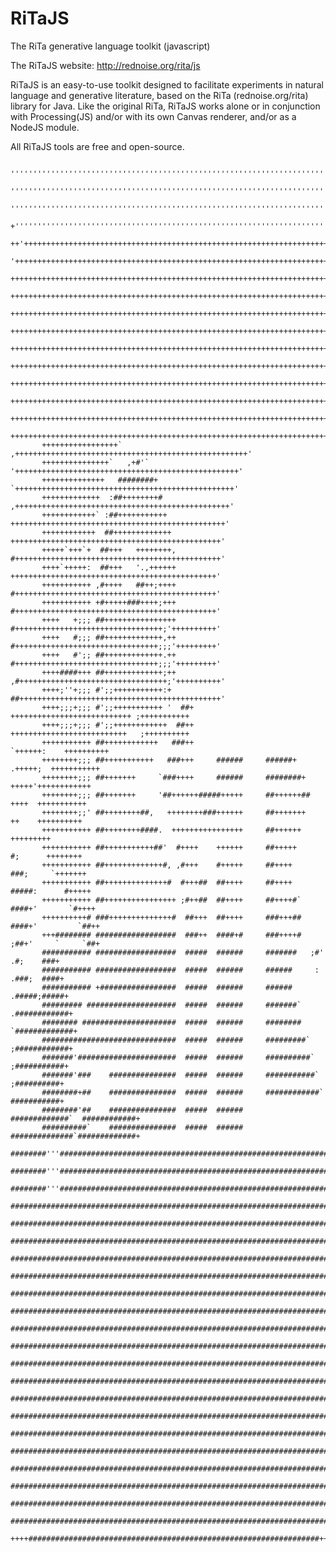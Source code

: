 RiTaJS
======

The RiTa generative language toolkit (javascript)

The RiTaJS website: http://rednoise.org/rita/js

RiTaJS is an easy-to-use toolkit designed to facilitate experiments 
in natural language and generative literature, based on the RiTa 
(rednoise.org/rita) library for Java. Like the original RiTa, RiTaJS 
works alone or in conjunction with Processing(JS) and/or with 
its own Canvas renderer, and/or as a NodeJS module.  

All RiTaJS tools are free and open-source.
                                                                                                    
                                                                                                    
                                                                                                    
                                                                                                    
                                                                                                    
                                                                                                    
                                                                                                    
                                                                                                    
                                                                                                    
                                                                                                    
                                                                                                    
               '''''''''''''''''''''''''''''''''''''''''''''''''''''''''''''''''''''''              
               '''''''''''''''''''''''''''''''''''''''''''''''''''''''''''''''''''''''              
               '''''''''''''''''''''''''''''''''''''''''''''''''''''''''''''''''''''''              
               +''''''''''''''''''''''''''''''''''''''''''''''''''''''''''''''''''''''              
           ++'++++++++++++++++++++++++++++++++++++++++++++++++++++++++++++++++++++++++''+'          
           '+++++++++++++++++++++++++++++++++++++++++++++++++++++++++++++++++++++++++++++'          
           ++++++++++++++++++++++++++++++++++++++++++++++++++++++++++++++++++++++++++++++'          
           ++++++++++++++++++++++++++++++++++++++++++++++++++++++++++++++++++++++++++++++'          
           ++++++++++++++++++++++++++++++++++++++++++++++++++++++++++++++++++++++++++++++'          
           ++++++++++++++++++++++++++++++++++++++++++++++++++++++++++++++++++++++++++++++'          
           ++++++++++++++++++++++++++++++++++++++++++++++++++++++++++++++++++++++++++++++'          
           ++++++++++++++++++++++++++++++++++++++++++++++++++++++++++++++++++++++++++++++'          
           ++++++++++++++++++++++++++++++++++++++++++++++++++++++++++++++++++++++++++++++'          
           ++++++++++++++++++++++++++++++++++++++++++++++++++++++++++++++++++++++++++++++'          
           ++++++++++++++++++++++++++++++++++++++++++++++++++++++++++++++++++++++++++++++'          
           ++++++++++++++++++++++++++++++++++++++++++++++++++++++++++++++++++++++++++++++'          
           +++++++++++++++++`       ,++++++++++++++++++++++++++++++++++++++++++++++++++++'          
           +++++++++++++++`   ,+#'`   '++++++++++++++++++++++++++++++++++++++++++++++++++'          
           ++++++++++++++   ########+  `+++++++++++++++++++++++++++++++++++++++++++++++++'          
           +++++++++++++  :##++++++++#  ,++++++++++++++++++++++++++++++++++++++++++++++++'          
           ++++++++++++` :##+++++++++++  ++++++++++++++++++++++++++++++++++++++++++++++++'          
           ++++++++++++  ##+++++++++++++  +++++++++++++++++++++++++++++++++++++++++++++++'          
           +++++`+++`+  ##+++   ++++++++, #++++++++++++++++++++++++++++++++++++++++++++++'          
           ++++`+++++:  ##+++   '.,++++++  ++++++++++++++++++++++++++++++++++++++++++++++'          
           +++++++++++ ,#++++   ##++;++++  #+++++++++++++++++++++++++++++++++++++++++++++'          
           +++++++++++ +#+++++###++++;+++  #+++++++++++++++++++++++++++++++++++++++++++++'          
           ++++   +;;; ##++++++++++++++++  #+++++++++++++++++++++++++++++++++;'++++++++++'          
           ++++   #;;; ##+++++++++++++,++  #++++++++++++++++++++++++++++++++;;;'+++++++++'          
           ++++   #';; ##+++++++++++++.++  #++++++++++++++++++++++++++++++++;;;'+++++++++'          
           ++++####+++ ##+++++++++++++;++ ,#+++++++++++++++++++++++++++++++++;'++++++++++'          
           ++++;''+;;; #';;+++++++++++:+  ##+++++++++++++++++++++++++++++++++++++++++++++'          
           ++++;;;+;;; #';;+++++++++++ '  ##+     +++++++++++++++++++++++++++ ;+++++++++++          
           ++++;;;+;;; #';;++++++++++++  ##++     ++++++++++++++++++++++++++   ;++++++++++          
           +++++++++++ ##++++++++++++   ###++                       `++++++:    ++++++++++          
           ++++++++;;; ##+++++++++++   ###+++     ######     ######+  .+++++;  +++++++++++          
           ++++++++;;; ##+++++++     `###++++     ######     ########+  +++++'++++++++++++          
           ++++++++;;; ##+++++++     '##++++++#####+++++     ##++++++##  ++++  +++++++++++          
           ++++++++;;' ##++++++++##,   ++++++++###++++++     ##+++++++    ++    ++++++++++          
           +++++++++++ ##++++++++####.  ++++++++++++++++     ##++++++            +++++++++          
           +++++++++++ ##+++++++++++##'  #++++    ++++++     ##+++++      #;      ++++++++          
           +++++++++++ ##+++++++++++++#, ,#+++    #+++++     ##++++      ###;     `+++++++          
           +++++++++++ ##++++++++++++++#  #+++##  ##++++     ##++++     #####:      #+++++          
           +++++++++++ ##++++++++++++++++ ;#++##  ##++++     ##++++#`  ####+'       `#++++          
           ++++++++++# ###++++++++++++++#  ##+++  ##++++     ###+++## ####+'         `##++          
           +++######## ##################  ###++  ####+#     ###++++# ;##+'     `     `##+          
           ########### ##################  #####  ######     #######   ;#'     .#;    ###+          
           ########### ##################  #####  ######     ######     :     .###;  ####+          
           ########### +#################  #####  ######     ######          .#####;#####+          
           ######### ####################  #####  ######     #######`       .############+          
           ######## #####################  #####  ######     ########      `#############+          
           ##############################  #####  ######     #########`     ;############+          
           #######'######################  #####  ######     ##########`     ;###########+          
           #######'###    ###############  #####  ######     ###########`     ;##########+          
           ########+##    ###############  #####  ######     ############`    ###########+          
           ########'##    ###############  #####  ######     #############`  ############+          
           ##########`    ###############  #####  ######     ##############`#############+          
           ########'''###################################################################+          
           ########'''###################################################################+          
           ########'''###################################################################+          
           ##############################################################################+          
           ##############################################################################+          
           ##############################################################################+          
           ##############################################################################+          
           ##############################################################################+          
           ##############################################################################+          
           ##############################################################################+          
           ##############################################################################+          
           ##############################################################################+          
           ##############################################################################+          
           ##############################################################################+          
           ##############################################################################+          
           ##############################################################################+          
           ##############################################################################+          
           ##############################################################################+          
           ##############################################################################+          
               #######################################################################              
               #######################################################################              
               #######################################################################              
               ++++#################################################################++              
                                                                                                    
                                                                                                    
                                                                                                    
                                                                                                    
                                                                                                    
                                                                                                    
                                                                                                    
                                                                                                    
                                                                                                    
                                                                                                    

